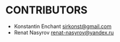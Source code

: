 CONTRIBUTORS
============

* Konstantin Enchant <sirkonst@gmail.com>
* Renat Nasyrov <renat-nasyrov@yandex.ru>

